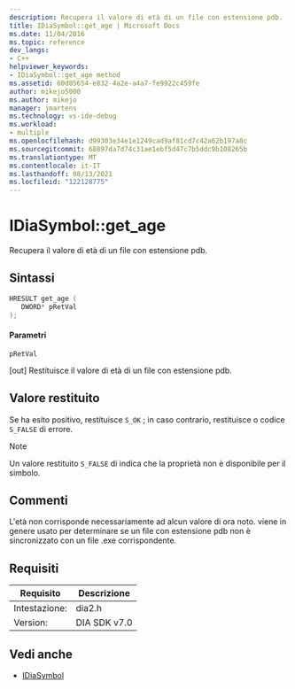 ```yaml
---
description: Recupera il valore di età di un file con estensione pdb.
title: IDiaSymbol::get_age | Microsoft Docs
ms.date: 11/04/2016
ms.topic: reference
dev_langs:
- C++
helpviewer_keywords:
- IDiaSymbol::get_age method
ms.assetid: 60d05654-e832-4a2e-a4a7-fe9922c459fe
author: mikejo5000
ms.author: mikejo
manager: jmartens
ms.technology: vs-ide-debug
ms.workload:
- multiple
ms.openlocfilehash: d99303e34e1e1249cad9af81cd7c42a62b197a8c
ms.sourcegitcommit: 68897da7d74c31ae1ebf5d47c7b5ddc9b108265b
ms.translationtype: MT
ms.contentlocale: it-IT
ms.lasthandoff: 08/13/2021
ms.locfileid: "122128775"
---
```

# <a name="idiasymbolget_age"></a>IDiaSymbol::get_age
Recupera il valore di età di un file con estensione pdb.

## <a name="syntax"></a>Sintassi

```C++
HRESULT get_age ( 
   DWORD* pRetVal
);
```

#### <a name="parameters"></a>Parametri
 `pRetVal`

[out] Restituisce il valore di età di un file con estensione pdb.

## <a name="return-value"></a>Valore restituito
 Se ha esito positivo, restituisce `S_OK` ; in caso contrario, restituisce o codice `S_FALSE` di errore.

> [!NOTE]
> Un valore restituito `S_FALSE` di indica che la proprietà non è disponibile per il simbolo.

## <a name="remarks"></a>Commenti
 L'età non corrisponde necessariamente ad alcun valore di ora noto. viene in genere usato per determinare se un file con estensione pdb non è sincronizzato con un file .exe corrispondente.

## <a name="requirements"></a>Requisiti

|Requisito|Descrizione|
|-----------------|-----------------|
|Intestazione:|dia2.h|
|Version:|DIA SDK v7.0|

## <a name="see-also"></a>Vedi anche
- [IDiaSymbol](../../debugger/debug-interface-access/idiasymbol.md)

